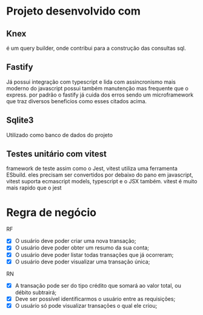 # Projeto desenvolvido com

## Knex
é um query builder, onde contribui para a construção das consultas sql.

## Fastify
Já possui integração com typescript e lida com assincronismo mais moderno do javascript 
possui também manutenção mas frequente que o express.
por padrão o fastify já cuida dos erros sendo um microframework que traz diversos beneficios como esses citados acima.

## Sqlite3
Utilizado como banco de dados do projeto

## Testes unitário com vitest
framework de teste assim como o Jest, vitest utiliza uma ferramenta ESbuild. 
eles precisam ser convertidos por debaixo do pano em javascript, 
vitest suporta ecmascript models, typescript e o JSX também. 
vitest é muito mais rapido que o jest

# Regra de negócio
RF
 - [x] O usuário deve poder criar uma nova transação;
 - [x] O usuário deve poder obter um resumo da sua conta;
 - [x] O usuário deve poder listar todas transações que já ocorreram;
 - [x] O usuário deve poder visualizar uma transação única;

RN
 - [x] A transação pode ser do tipo crédito que somará ao valor total, ou débito subtrairá;
 - [x] Deve ser possível identificarmos o usuário entre as requisições;
 - [x] O usuário só pode visualizar transações o qual ele criou;
